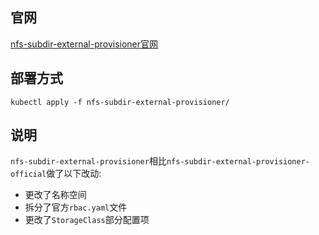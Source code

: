 ## 官网

[nfs-subdir-external-provisioner官网](https://github.com/kubernetes-sigs/nfs-subdir-external-provisioner)

## 部署方式

```shell
kubectl apply -f nfs-subdir-external-provisioner/
```

## 说明

`nfs-subdir-external-provisioner`相比`nfs-subdir-external-provisioner-official`做了以下改动:

- 更改了名称空间
- 拆分了官方`rbac.yaml`文件
- 更改了`StorageClass`部分配置项
